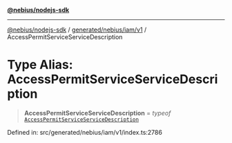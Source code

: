 [**@nebius/nodejs-sdk**](../../../../../README.md)

---

[@nebius/nodejs-sdk](../../../../../README.md) / [generated/nebius/iam/v1](../README.md) / AccessPermitServiceServiceDescription

# Type Alias: AccessPermitServiceServiceDescription

> **AccessPermitServiceServiceDescription** = _typeof_ [`AccessPermitServiceServiceDescription`](../variables/AccessPermitServiceServiceDescription.md)

Defined in: src/generated/nebius/iam/v1/index.ts:2786
